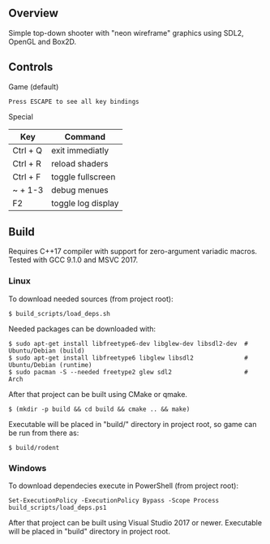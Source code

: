 ## Overview

Simple top-down shooter with "neon wireframe" graphics using SDL2, OpenGL and Box2D.

## Controls

Game (default)

	Press ESCAPE to see all key bindings

Special

| Key | Command |
| --- | --- |
| Ctrl + Q | exit immediatly
| Ctrl + R | reload shaders
| Ctrl + F | toggle fullscreen
| ~ + 1-3  | debug menues
| F2       | toggle log display

## Build

Requires C++17 compiler with support for zero-argument variadic macros. Tested with GCC 9.1.0 and MSVC 2017.

### Linux

To download needed sources (from project root):

	$ build_scripts/load_deps.sh

Needed packages can be downloaded with:

	$ sudo apt-get install libfreetype6-dev libglew-dev libsdl2-dev  # Ubuntu/Debian (build)
	$ sudo apt-get install libfreetype6 libglew libsdl2              # Ubuntu/Debian (runtime)
	$ sudo pacman -S --needed freetype2 glew sdl2                    # Arch

After that project can be built using CMake or qmake.

	$ (mkdir -p build && cd build && cmake .. && make)

Executable will be placed in "build/" directory in project root, so game can be run from there as:

	$ build/rodent

### Windows

To download dependecies execute in PowerShell (from project root):

	Set-ExecutionPolicy -ExecutionPolicy Bypass -Scope Process
	build_scripts/load_deps.ps1

After that project can be built using Visual Studio 2017 or newer.
Executable will be placed in "build\" directory in project root.
